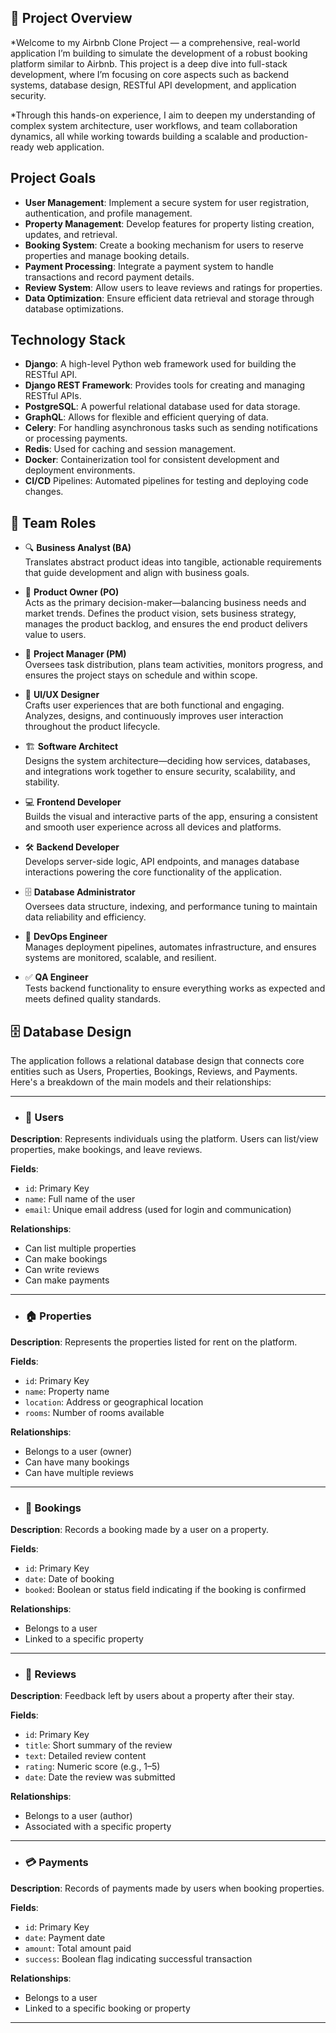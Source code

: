 ## 🏡 Project Overview
*Welcome to my Airbnb Clone Project — a comprehensive, real-world application I’m building to simulate the development of a robust booking platform similar to Airbnb. This project is a deep dive into full-stack development, where I’m focusing on core aspects such as backend systems, database design, RESTful API development, and application security.

*Through this hands-on experience, I aim to deepen my understanding of complex system architecture, user workflows, and team collaboration dynamics, all while working towards building a scalable and production-ready web application.

## Project Goals

- **User Management**: Implement a secure system for user registration, authentication, and profile management.
- **Property Management**: Develop features for property listing creation, updates, and retrieval.
- **Booking System**: Create a booking mechanism for users to reserve properties and manage booking details.
- **Payment Processing**: Integrate a payment system to handle transactions and record payment details.
- **Review System**: Allow users to leave reviews and ratings for properties.
- **Data Optimization**: Ensure efficient data retrieval and storage through database optimizations.

## Technology Stack

- **Django**: A high-level Python web framework used for building the RESTful API.
- **Django REST Framework**: Provides tools for creating and managing RESTful APIs.
- **PostgreSQL**: A powerful relational database used for data storage.
- **GraphQL**: Allows for flexible and efficient querying of data.
- **Celery**: For handling asynchronous tasks such as sending notifications or processing payments.
- **Redis**: Used for caching and session management.
- **Docker**: Containerization tool for consistent development and deployment environments.
- **CI/CD** Pipelines: Automated pipelines for testing and deploying code changes.

## 👥 Team Roles

- 🔍 **Business Analyst (BA)**  
  Translates abstract product ideas into tangible, actionable requirements that guide development and align with business goals.

- 🎯 **Product Owner (PO)**  
  Acts as the primary decision-maker—balancing business needs and market trends. Defines the product vision, sets business strategy, manages the product backlog, and ensures the end product delivers value to users.

- 📅 **Project Manager (PM)**  
  Oversees task distribution, plans team activities, monitors progress, and ensures the project stays on schedule and within scope.

- 🎨 **UI/UX Designer**  
  Crafts user experiences that are both functional and engaging. Analyzes, designs, and continuously improves user interaction throughout the product lifecycle.

- 🏗️ **Software Architect**  
  Designs the system architecture—deciding how services, databases, and integrations work together to ensure security, scalability, and stability.

- 💻 **Frontend Developer**  
  Builds the visual and interactive parts of the app, ensuring a consistent and smooth user experience across all devices and platforms.

- 🛠️ **Backend Developer**  
  Develops server-side logic, API endpoints, and manages database interactions powering the core functionality of the application.

- 🗄️ **Database Administrator**  
  Oversees data structure, indexing, and performance tuning to maintain data reliability and efficiency.

- 🚀 **DevOps Engineer**  
  Manages deployment pipelines, automates infrastructure, and ensures systems are monitored, scalable, and resilient.

- ✅ **QA Engineer**  
  Tests backend functionality to ensure everything works as expected and meets defined quality standards.


## 🗄️ Database Design

The application follows a relational database design that connects core entities such as Users, Properties, Bookings, Reviews, and Payments. Here's a breakdown of the main models and their relationships:

---

- ### 👤 Users

**Description**: Represents individuals using the platform. Users can list/view properties, make bookings, and leave reviews.

**Fields**:
- `id`: Primary Key
- `name`: Full name of the user
- `email`: Unique email address (used for login and communication)

**Relationships**:
- Can list multiple properties
- Can make bookings
- Can write reviews
- Can make payments

---

- ### 🏠 Properties

**Description**: Represents the properties listed for rent on the platform.

**Fields**:
- `id`: Primary Key
- `name`: Property name
- `location`: Address or geographical location
- `rooms`: Number of rooms available

**Relationships**:
- Belongs to a user (owner)
- Can have many bookings
- Can have multiple reviews

---

- ### 📅 Bookings

**Description**: Records a booking made by a user on a property.

**Fields**:
- `id`: Primary Key
- `date`: Date of booking
- `booked`: Boolean or status field indicating if the booking is confirmed

**Relationships**:
- Belongs to a user
- Linked to a specific property

---

- ### 📝 Reviews

**Description**: Feedback left by users about a property after their stay.

**Fields**:
- `id`: Primary Key
- `title`: Short summary of the review
- `text`: Detailed review content
- `rating`: Numeric score (e.g., 1–5)
- `date`: Date the review was submitted

**Relationships**:
- Belongs to a user (author)
- Associated with a specific property

---

- ### 💳 Payments

**Description**: Records of payments made by users when booking properties.

**Fields**:
- `id`: Primary Key
- `date`: Payment date
- `amount`: Total amount paid
- `success`: Boolean flag indicating successful transaction

**Relationships**:
- Belongs to a user
- Linked to a specific booking or property

---

